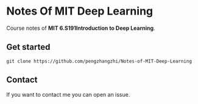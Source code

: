 #  Notes Of MIT Deep Learning



Course notes of **MIT 6.S191Introduction to Deep Learning**.



## Get started



```
git clone https://github.com/pengzhangzhi/Notes-of-MIT-Deep-Learning
```





## Contact

If you want to contact me you can open an issue.

